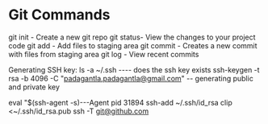 # Git Commands

git init - Create a new git repo
git status- View the changes to your project code
git add - Add files to staging area
git commit - Creates a new  commit with files from staging area
git log - View recent commits

Generating SSH key:
ls -a ~/.ssh ---- does the ssh key exists
ssh-keygen -t rsa -b 4096 -C "padagantla.padagantla@gmail.com" -- generating public and private key

eval "$(ssh-agent -s)---Agent pid 31894
ssh-add ~/.ssh/id_rsa
clip <~/.ssh/id_rsa.pub
ssh -T git@github.com
